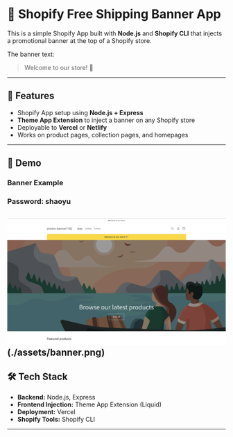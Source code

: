 # 🎉 Shopify Free Shipping Banner App

This is a simple Shopify App built with **Node.js** and **Shopify CLI** that injects a promotional banner at the top of a Shopify store.  

The banner text:  
> Welcome to our store! 🎉

---

## 🚀 Features
- Shopify App setup using **Node.js + Express**
- **Theme App Extension** to inject a banner on any Shopify store
- Deployable to **Vercel** or **Netlify**
- Works on product pages, collection pages, and homepages

---

## 📸 Demo

### Banner Example
### Password: shaoyu
![alt text](<Screenshot 2025-08-30 at 00.05.46.png>)
(./assets/banner.png)
---

## 🛠 Tech Stack
- **Backend:** Node.js, Express
- **Frontend Injection:** Theme App Extension (Liquid)
- **Deployment:** Vercel
- **Shopify Tools:** Shopify CLI

---